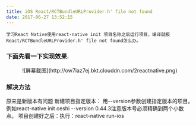 ```yaml
---
title: iOS React/RCTBundleURLProvider.h' file not found
date: 2017-06-27 13:52:15
---
```

	学习React Native使用react-native init 项目名称之后运行项目，编译就报React/RCTBundleURLProvider.h' file not found怎么办。

### 下面先看一下实现效果.
<div align=center>
![屏幕截图](http://ow7iaz7ej.bkt.clouddn.com/2reactnative.png)
</div>

### 解决方法

原来是新版本有问题
新建项目指定版本：
用--version参数创建指定版本的项目。例如react-native init ceshi --version 0.44.3注意版本号必须精确到两个小数点。
项目创建好之后：执行：react-native run-ios